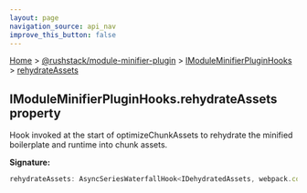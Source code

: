 ```yaml
---
layout: page
navigation_source: api_nav
improve_this_button: false
---
```



[Home](./index.md) &gt; [@rushstack/module-minifier-plugin](./module-minifier-plugin.md) &gt; [IModuleMinifierPluginHooks](./module-minifier-plugin.imoduleminifierpluginhooks.md) &gt; [rehydrateAssets](./module-minifier-plugin.imoduleminifierpluginhooks.rehydrateassets.md)

## IModuleMinifierPluginHooks.rehydrateAssets property

Hook invoked at the start of optimizeChunkAssets to rehydrate the minified boilerplate and runtime into chunk assets.

<b>Signature:</b>

```typescript
rehydrateAssets: AsyncSeriesWaterfallHook<IDehydratedAssets, webpack.compilation.Compilation>;
```
